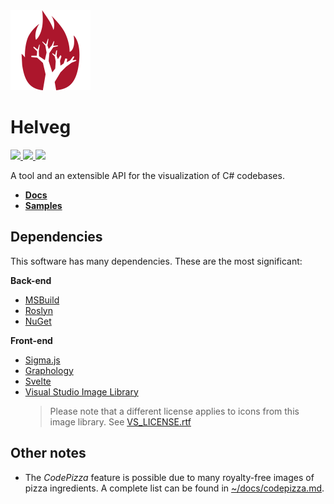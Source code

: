 <img src="./helveg.png" width="128px" />

# Helveg

<a href="https://nuget.org">
    <img src="https://img.shields.io/nuget/v/helveg?color=005aa7&label=NuGet.org&logo=nuget&style=flat-square" />
</a>

<a href="https://gitlab.com/helveg/helveg/-/packages">
    <img src="https://img.shields.io/badge/GitLab-Preview_Packages-e24329?logo=gitlab&style=flat-square" />
</a>

<a href="./LICENSE">
    <img src="https://img.shields.io/gitlab/license/helveg/helveg?style=flat-square&label=License" />
</a>

A tool and an extensible API for the visualization of C# codebases.

* **[Docs](https://helveg.net/docs/)**
* **[Samples](https://helveg.net/samples/)**

## Dependencies

This software has many dependencies. These are the most significant:

**Back-end**

* [MSBuild](https://github.com/dotnet/msbuild)
* [Roslyn](https://github.com/dotnet/roslyn/)
* [NuGet](https://nuget.org/)

**Front-end**

* [Sigma.js](https://github.com/jacomyal/sigma.js)
* [Graphology](https://github.com/graphology/graphology)
* [Svelte](https://svelte.dev/)
* [Visual Studio Image Library](https://www.microsoft.com/en-us/download/details.aspx?id=35825)
    > Please note that a different license applies to icons from this image library. See [VS_LICENSE.rtf](./packages/helveg-diagram/icons/vs/VS_LICENSE.rtf)
    
## Other notes

* The _CodePizza_ feature is possible due to many royalty-free images of pizza ingredients. A complete list can be found in [~/docs/codepizza.md](./docs/codepizza.md).
